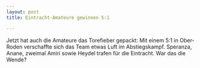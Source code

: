 ```yaml
---
layout: post
title: Eintracht-Amateure gewinnen 5:1

---
```


Jetzt hat auch die Amateure das Torefieber gepackt: Mit einem 5:1 in Ober-Roden verschaffte sich das Team etwas Luft im Abstiegskampf. Speranza, Anane, zweimal Amiri sowie Heydel trafen für die Eintracht. War das die Wende?



